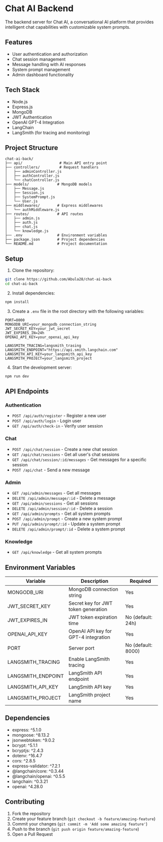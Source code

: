 # Chat AI Backend

The backend server for Chat AI, a conversational AI platform that provides intelligent chat capabilities with customizable system prompts.

## Features

- User authentication and authorization
- Chat session management
- Message handling with AI responses
- System prompt management
- Admin dashboard functionality

## Tech Stack

- Node.js
- Express.js
- MongoDB
- JWT Authentication
- OpenAI GPT-4 Integration
- LangChain
- LangSmith (for tracing and monitoring)

## Project Structure

```
chat-ai-back/
├── api/                 # Main API entry point
├── controllers/         # Request handlers
│   ├── adminController.js
│   ├── authController.js
│   └── chatController.js
├── models/             # MongoDB models
│   ├── Message.js
│   ├── Session.js
│   ├── SystemPrompt.js
│   └── User.js
├── middlewares/        # Express middlewares
│   └── authMiddleware.js
├── routes/             # API routes
│   ├── admin.js
│   ├── auth.js
│   ├── chat.js
│   └── knowledge.js
├── .env                # Environment variables
├── package.json        # Project dependencies
└── README.md           # Project documentation
```

## Setup

1. Clone the repository:

```bash
git clone https://github.com/Abula28/chat-ai-back
cd chat-ai-back
```

2. Install dependencies:

```bash
npm install
```

3. Create a `.env` file in the root directory with the following variables:

```env
PORT=8000
MONGODB_URI=your_mongodb_connection_string
JWT_SECRET_KEY=your_jwt_secret
JWT_EXPIRES_IN=24h
OPENAI_API_KEY=your_openai_api_key

LANGSMITH_TRACING=langsmith_trasing
LANGSMITH_ENDPOINT="https://api.smith.langchain.com"
LANGSMITH_API_KEY=your_langsmith_api_key
LANGSMITH_PROJECT=your_langsmith_project
```

4. Start the development server:

```bash
npm run dev
```

## API Endpoints

### Authentication

- `POST /api/auth/register` - Register a new user
- `POST /api/auth/login` - Login user
- `GET /api/auth/check-in` - Verify user session

### Chat

- `POST /api/chat/session` - Create a new chat session
- `GET /api/chat/sessions` - Get all user's chat sessions
- `GET /api/chat/session/:id/messages` - Get messages for a specific session
- `POST /api/chat` - Send a new message

### Admin

- `GET /api/admin/messages` - Get all messages
- `DELETE /api/admin/message/:id` - Delete a message
- `GET /api/admin/sessions` - Get all sessions
- `DELETE /api/admin/session/:id` - Delete a session
- `GET /api/admin/prompts` - Get all system prompts
- `POST /api/admin/prompt` - Create a new system prompt
- `PUT /api/admin/prompt/:id` - Update a system prompt
- `DELETE /api/admin/prompt/:id` - Delete a system prompt

### Knowledge

- `GET /api/knowledge` - Get all system prompts

## Environment Variables

| Variable           | Description                          | Required           |
| ------------------ | ------------------------------------ | ------------------ |
| MONGODB_URI        | MongoDB connection string            | Yes                |
| JWT_SECRET_KEY     | Secret key for JWT token generation  | Yes                |
| JWT_EXPIRES_IN     | JWT token expiration time            | No (default: 24h)  |
| OPENAI_API_KEY     | OpenAI API key for GPT-4 integration | Yes                |
| PORT               | Server port                          | No (default: 8000) |
| LANGSMITH_TRACING  | Enable LangSmith tracing             | Yes                |
| LANGSMITH_ENDPOINT | LangSmith API endpoint               | Yes                |
| LANGSMITH_API_KEY  | LangSmith API key                    | Yes                |
| LANGSMITH_PROJECT  | LangSmith project name               | Yes                |

## Dependencies

- express: ^5.1.0
- mongoose: ^8.13.2
- jsonwebtoken: ^9.0.2
- bcrypt: ^5.1.1
- bcryptjs: ^2.4.3
- dotenv: ^16.4.7
- cors: ^2.8.5
- express-validator: ^7.2.1
- @langchain/core: ^0.3.44
- @langchain/openai: ^0.5.5
- langchain: ^0.3.21
- openai: ^4.28.0

## Contributing

1. Fork the repository
2. Create your feature branch (`git checkout -b feature/amazing-feature`)
3. Commit your changes (`git commit -m 'Add some amazing feature'`)
4. Push to the branch (`git push origin feature/amazing-feature`)
5. Open a Pull Request
